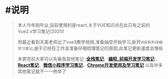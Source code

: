 # #说明

> 本人今年刚毕业,目前使用的是react,关于VUE知识点在此只有之前的Vue2.x学习笔记(2020)
>
> 但最近看到天禹老师出了vue3教学视频,准备抽空开始学习,新开`VUE系列详细学习笔记`,由于已经在工作且准备仔细梳理笔记的原因,此笔记更新速度会慢些
>
> 未更完前大家可以先看我其他笔记 :**[全栈笔记](https://gitee.com/hongjilin/hongs-study-notes/tree/master)**、**[编程_前端开发学习笔记](https://gitee.com/hongjilin/hongs-study-notes/tree/master/编程_前端开发学习笔记)** 、**[React笔记](https://gitee.com/hongjilin/hongs-study-notes/tree/master/编程_前端开发学习笔记/React笔记)**、**[微信小程序学习笔记](https://gitee.com/hongjilin/hongs-study-notes/tree/master/编程_前端开发学习笔记/微信小程序学习笔记)**、**[Chrome开发使用及学习笔记](https://gitee.com/hongjilin/hongs-study-notes/tree/master/编程_前端开发学习笔记/Chrome开发使用及学习笔记)** 以及许多其他笔记就不一一例举了

